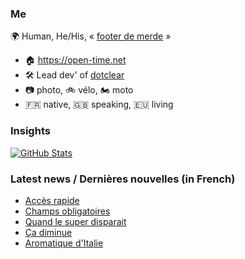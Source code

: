 ### Me

🌍 Human, He/His, « [footer de merde](https://open-time.net/post/2013/07/17/La-veritable-histoire-du-Footer-de-merde-) » 
* 🏠 https://open-time.net 
* 🛠️ Lead dev' of [dotclear](https://git.dotclear.org/dev/dotclear)
* 📷 photo, 🚲 vélo, 🏍️ moto 
* 🇫🇷 native, 🇬🇧 speaking, 🇪🇺 living

### Insights

[![GitHub Stats](https://github-readme-stats-sigma-five.vercel.app/api?username=franck-paul)](https://github.com/franck-paul)

### Latest news / Dernières nouvelles (in French)

<!-- BLOG-POST-LIST:START -->
- [Accès rapide](https://open-time.net/post/2024/04/22/Acces-rapide)
- [Champs obligatoires](https://open-time.net/post/2024/04/21/Champs-obligatoires)
- [Quand le super disparait](https://open-time.net/post/2024/04/20/Quand-le-super-disparait)
- [Ça diminue](https://open-time.net/post/2024/04/19/Ca-diminue)
- [Aromatique d&#39;Italie](https://open-time.net/post/2024/04/18/Aromatique-d-Italie)
<!-- BLOG-POST-LIST:END -->
